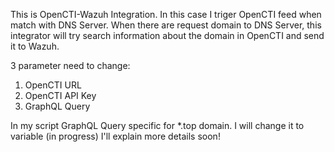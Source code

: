 This is OpenCTI-Wazuh Integration.
In this case I triger OpenCTI feed when match with DNS Server.
When there are request domain to DNS Server, this integrator will try search information about the domain in OpenCTI and send it to Wazuh.

3 parameter need to change:
1. OpenCTI URL
2. OpenCTI API Key
3. GraphQL Query

In my script GraphQL Query specific for *.top domain. I will change it to variable (in progress)
I'll explain more details soon!
